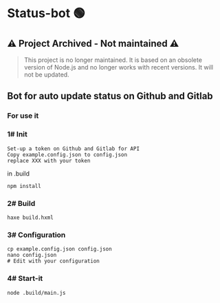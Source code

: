 # Status-bot 🟢
## ⚠️ Project Archived - Not maintained ⚠️
> This project is no longer maintained. It is based on an obsolete version of Node.js and no longer works with recent versions. It will not be updated.
## Bot for auto update status on Github and Gitlab
### For use it
### 1# Init
```
Set-up a token on Github and Gitlab for API
Copy example.config.json to config.json
replace XXX with your token
```
in .build
```
npm install
```
### 2# Build
```
haxe build.hxml
```
### 3# Configuration
```
cp example.config.json config.json
nano config.json
# Edit with your configuration
``` 
### 4# Start-it
```
node .build/main.js
```
